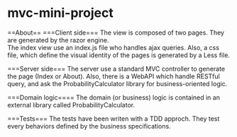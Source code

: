 # mvc-mini-project
==About==
===Client side===
    The view is composed of two pages. They are generated by the razor engine. <br />
    The index view use an index.js file who handles ajax queries. Also, a css file, which define the visual identity of the pages is generated by a Less file.

===Server side===
    The server use a standard MVC controller to generate the page (Index or About). Also, there is a WebAPI which handle RESTful query, and ask the ProbabilityCalculator library for business-oriented logic.
    

 ===Domain logic====
    The domain (or business) logic is contained in an external library called ProbabilityCalculator.
    
===Tests===
    The tests have been writen with a TDD approch. They test every behaviors defined by the business specifications.
